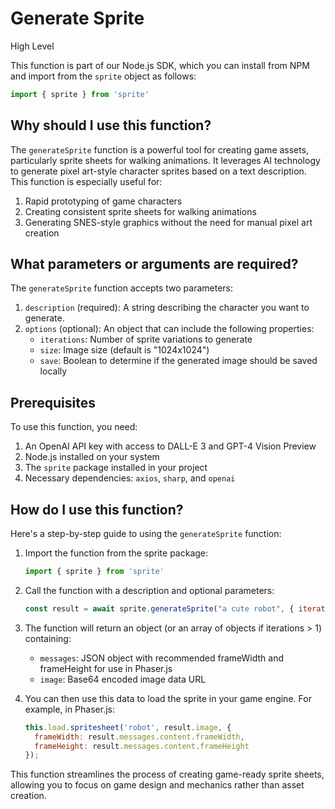 

  # **Generate Sprite**

High Level

This function is part of our Node.js SDK, which you can install from NPM and import from the `sprite` object as follows:

```javascript
import { sprite } from 'sprite'
```

## Why should I use this function?

The `generateSprite` function is a powerful tool for creating game assets, particularly sprite sheets for walking animations. It leverages AI technology to generate pixel art-style character sprites based on a text description. This function is especially useful for:

1. Rapid prototyping of game characters
2. Creating consistent sprite sheets for walking animations
3. Generating SNES-style graphics without the need for manual pixel art creation

## What parameters or arguments are required?

The `generateSprite` function accepts two parameters:

1. `description` (required): A string describing the character you want to generate.
2. `options` (optional): An object that can include the following properties:
   - `iterations`: Number of sprite variations to generate
   - `size`: Image size (default is "1024x1024")
   - `save`: Boolean to determine if the generated image should be saved locally

## Prerequisites

To use this function, you need:

1. An OpenAI API key with access to DALL-E 3 and GPT-4 Vision Preview
2. Node.js installed on your system
3. The `sprite` package installed in your project
4. Necessary dependencies: `axios`, `sharp`, and `openai`

## How do I use this function?

Here's a step-by-step guide to using the `generateSprite` function:

1. Import the function from the sprite package:
   ```javascript
   import { sprite } from 'sprite'
   ```

2. Call the function with a description and optional parameters:
   ```javascript
   const result = await sprite.generateSprite("a cute robot", { iterations: 3, save: true });
   ```

3. The function will return an object (or an array of objects if iterations > 1) containing:
   - `messages`: JSON object with recommended frameWidth and frameHeight for use in Phaser.js
   - `image`: Base64 encoded image data URL

4. You can then use this data to load the sprite in your game engine. For example, in Phaser.js:
   ```javascript
   this.load.spritesheet('robot', result.image, { 
     frameWidth: result.messages.content.frameWidth, 
     frameHeight: result.messages.content.frameHeight 
   });
   ```

This function streamlines the process of creating game-ready sprite sheets, allowing you to focus on game design and mechanics rather than asset creation.

  
